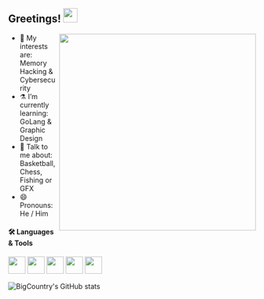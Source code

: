  ## Greetings!  <img src="https://i.imgur.com/TXOjIsn.gif" width="29px">

<img src="https://i.imgur.com/tTvkUOz.gif" align="right" width="400" height="auto"/> </a>


- 🔭 My interests are: Memory Hacking & Cybersecurity
- ⚗️ I’m currently learning: GoLang & Graphic Design
- 💬 Talk to me about: Basketball, Chess, Fishing or GFX
- 😄 Pronouns: He / Him

#### 🛠 Languages & Tools <br />

<!---
<img height="35" src="https://external-preview.redd.it/h8Bcr_a8ms3KiFpB1tgWzJfuEGjj3tT3zGIlG1f-it4.jpg?auto=webp&s=353a57da906006bcda392df14b2ebd6594e40746"></code>
-->
<img height="35" src="https://upload.wikimedia.org/wikipedia/commons/thumb/1/1f/Python_logo_01.svg/640px-Python_logo_01.svg.png"></code>
<img height="35" src="https://chesswise.defiantchris.com/images/pix/Perl-camel.png"></code>
<img height="35" src="https://upload.wikimedia.org/wikipedia/commons/thumb/3/38/HTML5_Badge.svg/512px-HTML5_Badge.svg.png?20110131171049"></code>
<img height="35" src="https://upload.wikimedia.org/wikipedia/commons/thumb/6/62/CSS3_logo.svg/512px-CSS3_logo.svg.png?20210705212817"></code>
<img height="35" src="https://images-wixmp-ed30a86b8c4ca887773594c2.wixmp.com/f/73a0c553-6659-4fcc-8538-362b25615ee4/d3d20ly-56050e43-c8f1-477d-97a5-3f66424db4b0.png?token=eyJ0eXAiOiJKV1QiLCJhbGciOiJIUzI1NiJ9.eyJzdWIiOiJ1cm46YXBwOjdlMGQxODg5ODIyNjQzNzNhNWYwZDQxNWVhMGQyNmUwIiwiaXNzIjoidXJuOmFwcDo3ZTBkMTg4OTgyMjY0MzczYTVmMGQ0MTVlYTBkMjZlMCIsIm9iaiI6W1t7InBhdGgiOiJcL2ZcLzczYTBjNTUzLTY2NTktNGZjYy04NTM4LTM2MmIyNTYxNWVlNFwvZDNkMjBseS01NjA1MGU0My1jOGYxLTQ3N2QtOTdhNS0zZjY2NDI0ZGI0YjAucG5nIn1dXSwiYXVkIjpbInVybjpzZXJ2aWNlOmZpbGUuZG93bmxvYWQiXX0.kW8WkEZUACWXVMdL6QHObLvDHk5yPY0lKk5lMuuyR4Q"></code>


![BigCountry's GitHub stats](https://github-readme-stats.vercel.app/api?username=girlhefunnyaf44&show_icons=true&theme=tokyonight)

